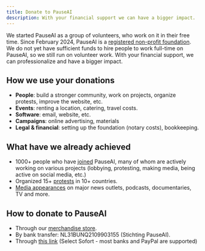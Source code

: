 ```yaml
---
title: Donate to PauseAI
description: With your financial support we can have a bigger impact.
---
```


We started PauseAI as a group of volunteers, who work on it in their free time.
Since February 2024, PauseAI is a [registered non-profit foundation](/legal).
We do not yet have sufficient funds to hire people to work full-time on PauseAI, so we still run on volunteer work.
With your financial support, we can professionalize and have a bigger impact.

## How we use your donations

- **People**: build a stronger community, work on projects, organize protests, improve the website, etc.
- **Events**: renting a location, catering, travel costs.
- **Software**: email, website, etc.
- **Campaigns**: online advertising, materials
- **Legal & financial**: setting up the foundation (notary costs), bookkeeping.

## What have we already achieved

- 1000+ people who have [joined](/join) PauseAI, many of whom are actively working on various projects (lobbying, protesting, making media, being active on social media, etc.)
- Organized 15+ [protests](/protests) in 10+ countries.
- [Media appearances](/press) on major news outlets, podcasts, documentaries, TV and more.

## How to donate to PauseAI

- Through our [merchandise store](https://pauseai-shop.fourthwall.com/).
- By bank transfer: NL31BUNQ2109903155 (Stichting PauseAI).
- Through [this link](https://bunq.me/pauseai) (Select Sofort - most banks and PayPal are supported)
